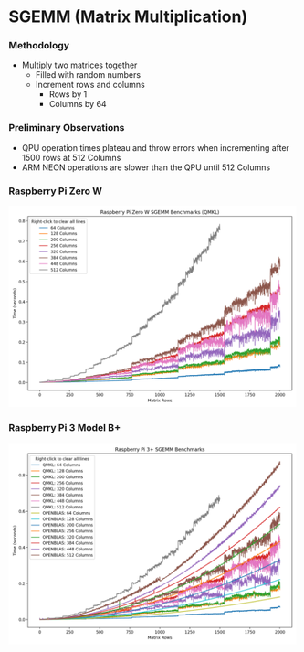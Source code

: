 # SGEMM (Matrix Multiplication)

### Methodology
- Multiply two matrices together
  - Filled with random numbers
  - Increment rows and columns
    - Rows by 1
    - Columns by 64


### Preliminary Observations
- QPU operation times plateau and throw errors when incrementing after 1500 rows at 512 Columns
- ARM NEON operations are slower than the QPU until 512 Columns

### Raspberry Pi Zero W

![Raspberry Pi Zero W](https://raw.githubusercontent.com/kashyappanda/RPi_Benchmarks/main/matrix_multiplication/Raspberry%20Pi%20Zero%20W.png)

### Raspberry Pi 3 Model B+

![Raspberry Pi 3 Model B+](https://raw.githubusercontent.com/kashyappanda/RPi_Benchmarks/main/matrix_multiplication/Raspberry%20Pi%203%20Model%20B%2B.png)
